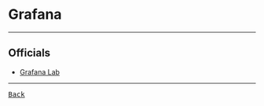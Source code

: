 # Grafana

---

## Officials

- [Grafana Lab](https://grafana.com/)

---

[<kbd> Back </kbd>](./readme.md)
